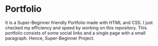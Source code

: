 # Portfolio

It is a Super-Beginner friendly Portfolio made with HTML and CSS.
I just checked my efficiency and speed by working on this repository. This portfolio consists of some social links and a single page with a small paragraph. Hence, Super-Beginner Project.
